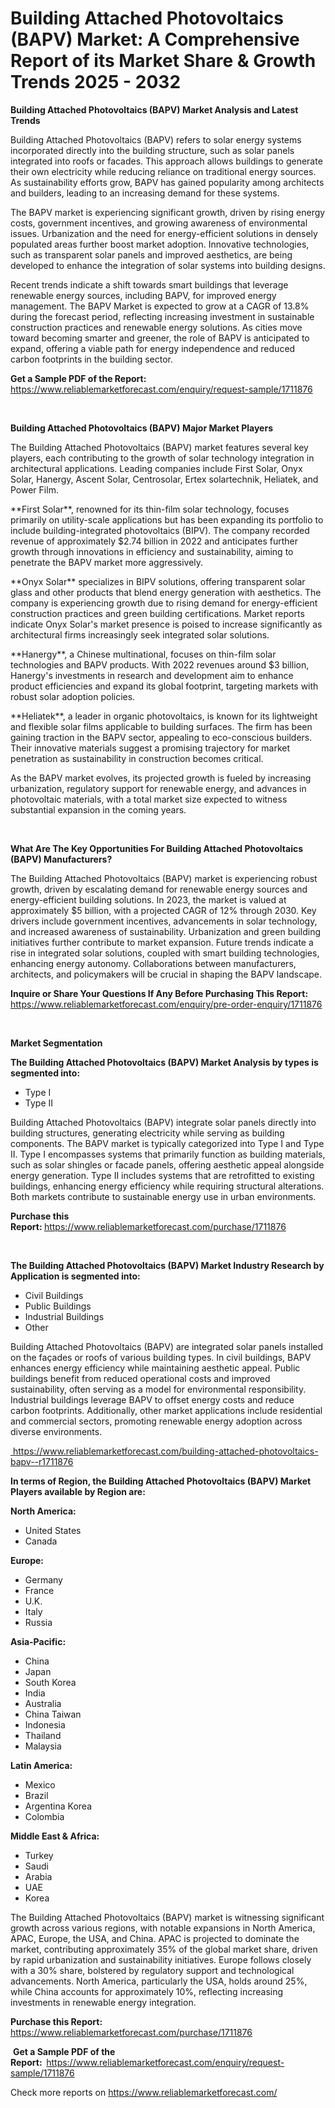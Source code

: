 <p><h1>Building Attached Photovoltaics (BAPV) Market: A Comprehensive Report of its Market Share & Growth Trends 2025 - 2032</h1></p><p><strong>Building Attached Photovoltaics (BAPV) Market Analysis and Latest Trends</strong></p>
<p><p>Building Attached Photovoltaics (BAPV) refers to solar energy systems incorporated directly into the building structure, such as solar panels integrated into roofs or facades. This approach allows buildings to generate their own electricity while reducing reliance on traditional energy sources. As sustainability efforts grow, BAPV has gained popularity among architects and builders, leading to an increasing demand for these systems.</p><p>The BAPV market is experiencing significant growth, driven by rising energy costs, government incentives, and growing awareness of environmental issues. Urbanization and the need for energy-efficient solutions in densely populated areas further boost market adoption. Innovative technologies, such as transparent solar panels and improved aesthetics, are being developed to enhance the integration of solar systems into building designs.</p><p>Recent trends indicate a shift towards smart buildings that leverage renewable energy sources, including BAPV, for improved energy management. The BAPV Market is expected to grow at a CAGR of 13.8% during the forecast period, reflecting increasing investment in sustainable construction practices and renewable energy solutions. As cities move toward becoming smarter and greener, the role of BAPV is anticipated to expand, offering a viable path for energy independence and reduced carbon footprints in the building sector.</p></p>
<p><strong>Get a Sample PDF of the Report:&nbsp;</strong> <a href="https://www.reliablemarketforecast.com/enquiry/request-sample/1711876?utm_campaign=3174&utm_medium=2&utm_source=Github&utm_content=ia&utm_term=27032025&utm_id=building-attached-photovoltaics-bapv">https://www.reliablemarketforecast.com/enquiry/request-sample/1711876</a></p>
<p>&nbsp;</p>
<p><strong>Building Attached Photovoltaics (BAPV) Major Market Players</strong></p>
<p><p>The Building Attached Photovoltaics (BAPV) market features several key players, each contributing to the growth of solar technology integration in architectural applications. Leading companies include First Solar, Onyx Solar, Hanergy, Ascent Solar, Centrosolar, Ertex solartechnik, Heliatek, and Power Film.</p><p>**First Solar**, renowned for its thin-film solar technology, focuses primarily on utility-scale applications but has been expanding its portfolio to include building-integrated photovoltaics (BIPV). The company recorded revenue of approximately $2.74 billion in 2022 and anticipates further growth through innovations in efficiency and sustainability, aiming to penetrate the BAPV market more aggressively.</p><p>**Onyx Solar** specializes in BIPV solutions, offering transparent solar glass and other products that blend energy generation with aesthetics. The company is experiencing growth due to rising demand for energy-efficient construction practices and green building certifications. Market reports indicate Onyx Solar's market presence is poised to increase significantly as architectural firms increasingly seek integrated solar solutions.</p><p>**Hanergy**, a Chinese multinational, focuses on thin-film solar technologies and BAPV products. With 2022 revenues around $3 billion, Hanergy's investments in research and development aim to enhance product efficiencies and expand its global footprint, targeting markets with robust solar adoption policies.</p><p>**Heliatek**, a leader in organic photovoltaics, is known for its lightweight and flexible solar films applicable to building surfaces. The firm has been gaining traction in the BAPV sector, appealing to eco-conscious builders. Their innovative materials suggest a promising trajectory for market penetration as sustainability in construction becomes critical.</p><p>As the BAPV market evolves, its projected growth is fueled by increasing urbanization, regulatory support for renewable energy, and advances in photovoltaic materials, with a total market size expected to witness substantial expansion in the coming years.</p></p>
<p>&nbsp;</p>
<p><strong>What Are The Key Opportunities For Building Attached Photovoltaics (BAPV) Manufacturers?</strong></p>
<p><p>The Building Attached Photovoltaics (BAPV) market is experiencing robust growth, driven by escalating demand for renewable energy sources and energy-efficient building solutions. In 2023, the market is valued at approximately $5 billion, with a projected CAGR of 12% through 2030. Key drivers include government incentives, advancements in solar technology, and increased awareness of sustainability. Urbanization and green building initiatives further contribute to market expansion. Future trends indicate a rise in integrated solar solutions, coupled with smart building technologies, enhancing energy autonomy. Collaborations between manufacturers, architects, and policymakers will be crucial in shaping the BAPV landscape.</p></p>
<p><strong>Inquire or Share Your Questions If Any Before Purchasing This Report:</strong> <a href="https://www.reliablemarketforecast.com/enquiry/pre-order-enquiry/1711876?utm_campaign=3174&utm_medium=2&utm_source=Github&utm_content=ia&utm_term=27032025&utm_id=building-attached-photovoltaics-bapv">https://www.reliablemarketforecast.com/enquiry/pre-order-enquiry/1711876</a></p>
<p>&nbsp;</p>
<p><strong>Market Segmentation</strong></p>
<p><strong>The Building Attached Photovoltaics (BAPV) Market Analysis by types is segmented into:</strong></p>
<p><ul><li>Type I</li><li>Type II</li></ul></p>
<p><p>Building Attached Photovoltaics (BAPV) integrate solar panels directly into building structures, generating electricity while serving as building components. The BAPV market is typically categorized into Type I and Type II. Type I encompasses systems that primarily function as building materials, such as solar shingles or facade panels, offering aesthetic appeal alongside energy generation. Type II includes systems that are retrofitted to existing buildings, enhancing energy efficiency while requiring structural alterations. Both markets contribute to sustainable energy use in urban environments.</p></p>
<p><strong>Purchase this Report:&nbsp;</strong><a href="https://www.reliablemarketforecast.com/purchase/1711876?utm_campaign=3174&utm_medium=2&utm_source=Github&utm_content=ia&utm_term=27032025&utm_id=building-attached-photovoltaics-bapv">https://www.reliablemarketforecast.com/purchase/1711876</a></p>
<p>&nbsp;</p>
<p><strong>The Building Attached Photovoltaics (BAPV) Market Industry Research by Application is segmented into:</strong></p>
<p><ul><li>Civil Buildings</li><li>Public Buildings</li><li>Industrial Buildings</li><li>Other</li></ul></p>
<p><p>Building Attached Photovoltaics (BAPV) are integrated solar panels installed on the façades or roofs of various building types. In civil buildings, BAPV enhances energy efficiency while maintaining aesthetic appeal. Public buildings benefit from reduced operational costs and improved sustainability, often serving as a model for environmental responsibility. Industrial buildings leverage BAPV to offset energy costs and reduce carbon footprints. Additionally, other market applications include residential and commercial sectors, promoting renewable energy adoption across diverse environments.</p></p>
<p><a href="https://www.reliablemarketforecast.com/building-attached-photovoltaics-bapv--r1711876?utm_campaign=3174&utm_medium=2&utm_source=Github&utm_content=ia&utm_term=27032025&utm_id=building-attached-photovoltaics-bapv">&nbsp;https://www.reliablemarketforecast.com/building-attached-photovoltaics-bapv--r1711876</a></p>
<p><strong>In terms of Region, the Building Attached Photovoltaics (BAPV) Market Players available by Region are:</strong></p>
<p>
    <p> <strong> North America: </strong>
        <ul>
            <li>United States</li>
            <li>Canada</li>
        </ul>
        </p> 
    <p> <strong> Europe: </strong>
        <ul>
            <li>Germany</li>
            <li>France</li>
            <li>U.K.</li>
            <li>Italy</li>
            <li>Russia</li>
        </ul>
        </p> 
    <p> <strong> Asia-Pacific: </strong>
        <ul>
            <li>China</li>
            <li>Japan</li>
            <li>South Korea</li>
            <li>India</li>
            <li>Australia</li>
            <li>China Taiwan</li>
            <li>Indonesia</li>
            <li>Thailand</li>
            <li>Malaysia</li>
        </ul>
        </p> 
    <p> <strong> Latin America: </strong>
        <ul>
            <li>Mexico</li>
            <li>Brazil</li>
            <li>Argentina Korea</li>
            <li>Colombia</li>
        </ul>
        </p> 
    <p> <strong> Middle East & Africa: </strong>
        <ul>
            <li>Turkey</li>
            <li>Saudi</li>
            <li>Arabia</li>
            <li>UAE</li>
            <li>Korea</li>
        </ul>
    </p>
    </p>
<p><p>The Building Attached Photovoltaics (BAPV) market is witnessing significant growth across various regions, with notable expansions in North America, APAC, Europe, the USA, and China. APAC is projected to dominate the market, contributing approximately 35% of the global market share, driven by rapid urbanization and sustainability initiatives. Europe follows closely with a 30% share, bolstered by regulatory support and technological advancements. North America, particularly the USA, holds around 25%, while China accounts for approximately 10%, reflecting increasing investments in renewable energy integration.</p></p>
<p><strong>Purchase this Report: </strong><a href="https://www.reliablemarketforecast.com/purchase/1711876?utm_campaign=3174&utm_medium=2&utm_source=Github&utm_content=ia&utm_term=27032025&utm_id=building-attached-photovoltaics-bapv">https://www.reliablemarketforecast.com/purchase/1711876</a></p>
<p>&nbsp;<strong>Get a Sample PDF of the Report:&nbsp;&nbsp;</strong><a href="https://www.reliablemarketforecast.com/enquiry/request-sample/1711876?utm_campaign=3174&utm_medium=2&utm_source=Github&utm_content=ia&utm_term=27032025&utm_id=building-attached-photovoltaics-bapv">https://www.reliablemarketforecast.com/enquiry/request-sample/1711876</a></p>
<p><strong></strong></p>
<p>Check more reports on <a href="https://www.reliablemarketforecast.com/?utm_campaign=3174&utm_medium=2&utm_source=Github&utm_content=ia&utm_term=27032025&utm_id=building-attached-photovoltaics-bapv">https://www.reliablemarketforecast.com/</a></p>